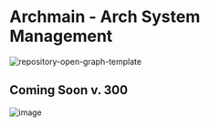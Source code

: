 # Archmain - Arch System Management


![repository-open-graph-template](https://user-images.githubusercontent.com/103053714/216729571-1a7b7328-47bc-4aa1-a918-410354bd8b45.png)

## Coming Soon v. 300

![image](https://user-images.githubusercontent.com/103053714/216734799-f7b2cfc3-f1bd-44fd-be37-860414d38891.png)
